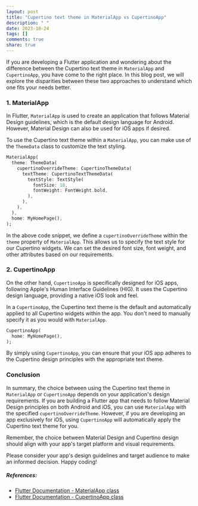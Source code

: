 ```yaml
---
layout: post
title: "Cupertino text theme in MaterialApp vs CupertinoApp"
description: " "
date: 2023-10-24
tags: []
comments: true
share: true
---
```


If you are developing a Flutter application and wondering about the difference between the Cupertino text theme in `MaterialApp` and `CupertinoApp`, you have come to the right place. In this blog post, we will explore the disparities between these two approaches to understand which one fits your needs better.

### 1. MaterialApp

In Flutter, `MaterialApp` is used to create an application that follows Material Design guidelines, which is the default design language for Android. However, Material Design can also be used for iOS apps if desired.

To use the Cupertino text theme within a `MaterialApp`, you can make use of the `ThemeData` class to customize the text styling. 

```dart
MaterialApp(
  theme: ThemeData(
    cupertinoOverrideTheme: CupertinoThemeData(
      textTheme: CupertinoTextThemeData(
        textStyle: TextStyle(
          fontSize: 18,
          fontWeight: FontWeight.bold,
        ),
      ),
    ),
  ),
  home: MyHomePage(),
);
```

In the above code snippet, we define a `cupertinoOverrideTheme` within the `theme` property of `MaterialApp`. This allows us to specify the text style for our Cupertino widgets. We can set the desired font size, font weight, and other attributes based on our requirements.

### 2. CupertinoApp

On the other hand, `CupertinoApp` is specifically designed for iOS apps, following Apple's Human Interface Guidelines (HIG). It uses the Cupertino design language, providing a native iOS look and feel.

In a `CupertinoApp`, the Cupertino text theme is the default and automatically applied to all Cupertino widgets within the app. You don't need to manually specify it as you would with `MaterialApp`.

```dart
CupertinoApp(
  home: MyHomePage(),
);
```

By simply using `CupertinoApp`, you can ensure that your iOS app adheres to the Cupertino design principles with the appropriate text theme.

### Conclusion

In summary, the choice between using the Cupertino text theme in `MaterialApp` or `CupertinoApp` depends on your application's design requirements. If you are building a Flutter app that needs to follow Material Design principles on both Android and iOS, you can use `MaterialApp` with the specified `cupertinoOverrideTheme`. However, if you are developing an app exclusively for iOS, using `CupertinoApp` will automatically apply the Cupertino text theme for you.

Remember, the choice between Material Design and Cupertino design should align with your app's target platform and visual requirements.

Please consider your app's design guidelines and target audience to make an informed decision. Happy coding! 

##### References:
- [Flutter Documentation - MaterialApp class](https://api.flutter.dev/flutter/material/MaterialApp-class.html)
- [Flutter Documentation - CupertinoApp class](https://api.flutter.dev/flutter/cupertino/CupertinoApp-class.html)